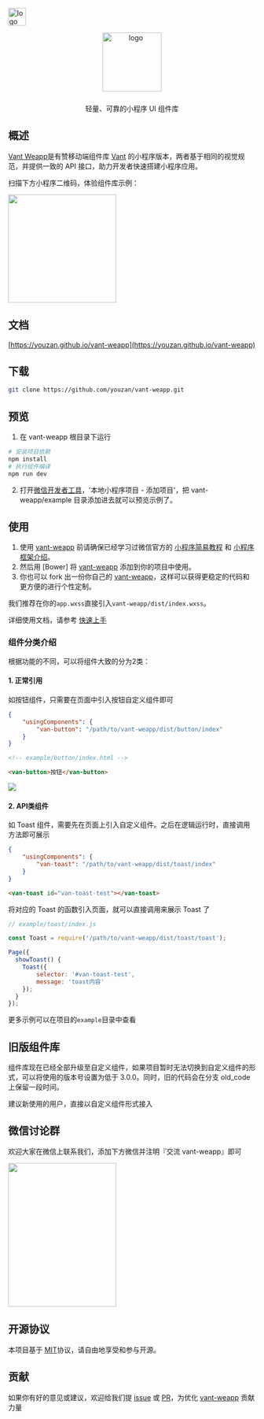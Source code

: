 <p>
    <a href="https://github.com/youzan/"><img alt="logo" width="36px" src="https://img.yzcdn.cn/public_files/2017/02/09/e84aa8cbbf7852688c86218c1f3bbf17.png" alt="youzan">
    </a>
</p>
<p align="center">
    <img alt="logo" src="https://img.yzcdn.cn/public_files/2017/12/18/fd78cf6bb5d12e2a119d0576bedfd230.png" width="120" style="margin-bottom: 10px;">
</p>
<p align="center">轻量、可靠的小程序 UI 组件库</p>


## 概述
[Vant Weapp](https://youzan.github.io/vant-weapp)是有赞移动端组件库 [Vant](https://github.com/youzan/vant) 的小程序版本，两者基于相同的视觉规范，并提供一致的 API 接口，助力开发者快速搭建小程序应用。

扫描下方小程序二维码，体验组件库示例：

<img src="https://img.yzcdn.cn/public_files/2017/10/30/554dd940eb1a269d4ac9133e78ae321f.jpg?imageView2/2/w/300/h/300" width="220" height="220" >

## 文档

[https://youzan.github.io/vant-weapp](https://youzan.github.io/vant-weapp)

## 下载

``` bash
git clone https://github.com/youzan/vant-weapp.git
```

## 预览

1. 在 vant-weapp 根目录下运行

``` bash
# 安装项目依赖
npm install
# 执行组件编译
npm run dev
```

2. 打开[微信开发者工具]，'本地小程序项目 - 添加项目'，把 vant-weapp/example 目录添加进去就可以预览示例了。

## 使用

1. 使用 [vant-weapp] 前请确保已经学习过微信官方的 [小程序简易教程] 和 [小程序框架介绍]。
2. 然后用 [Bower] 将 [vant-weapp] 添加到你的项目中使用。
3. 你也可以 fork 出一份你自己的 [vant-weapp]，这样可以获得更稳定的代码和更方便的进行个性定制。

我们推荐在你的`app.wxss`直接引入`vant-weapp/dist/index.wxss`。

详细使用文档，请参考 [快速上手](https://youzan.github.io/vant-weapp)

### 组件分类介绍
根据功能的不同，可以将组件大致的分为2类：

#### 1. 正常引用

如按钮组件，只需要在页面中引入按钮自定义组件即可
```json
{
    "usingComponents": {
        "van-button": "/path/to/vant-weapp/dist/button/index"
    }
}
```
```html
<!-- example/button/index.html -->

<van-button>按钮</van-button>
```

![](https://img.yzcdn.cn/public_files/2017/02/08/1b1e39ed3dc6b63519a68ba1e2650cfc.png)


#### 2. API类组件

如 Toast 组件，需要先在页面上引入自定义组件。之后在逻辑运行时，直接调用方法即可展示
```json
{
    "usingComponents": {
        "van-toast": "/path/to/vant-weapp/dist/toast/index"
    }
}
```
```html
<van-toast id="van-toast-test"></van-toast>
```

将对应的 Toast 的函数引入页面，就可以直接调用来展示 Toast 了

```js
// example/toast/index.js

const Toast = require('/path/to/vant-weapp/dist/toast/toast');

Page({
  showToast() {
    Toast({
        selector: '#van-toast-test',
        message: 'toast内容'
    });
  }
});

```

更多示例可以在项目的`example`目录中查看

## 旧版组件库
组件库现在已经全部升级至自定义组件，如果项目暂时无法切换到自定义组件的形式，可以将使用的版本号设置为低于 3.0.0。同时，旧的代码会在分支 old_code 上保留一段时间。

建议新使用的用户，直接以自定义组件形式接入

## 微信讨论群

欢迎大家在微信上联系我们，添加下方微信并注明『交流 vant-weapp』即可

<img src="https://img.yzcdn.cn/vant/wechat_20180606.png" width="220" height="292" >

## 开源协议
本项目基于 [MIT](https://zh.wikipedia.org/wiki/MIT%E8%A8%B1%E5%8F%AF%E8%AD%89)协议，请自由地享受和参与开源。

## 贡献

如果你有好的意见或建议，欢迎给我们提 [issue] 或 [PR]，为优化 [vant-weapp] 贡献力量

[vant-weapp]: https://github.com/youzan/vant-weapp
[issue]: https://github.com/youzan/vant-weapp/issues/new
[PR]: https://github.com/youzan/vant-weapp/compare
[MIT]: http://opensource.org/licenses/MIT
[小程序简易教程]: https://mp.weixin.qq.com/debug/wxadoc/dev/
[小程序框架介绍]: https://mp.weixin.qq.com/debug/wxadoc/dev/framework/MINA.html
[微信开发者工具]: https://mp.weixin.qq.com/debug/wxadoc/dev/devtools/download.html
